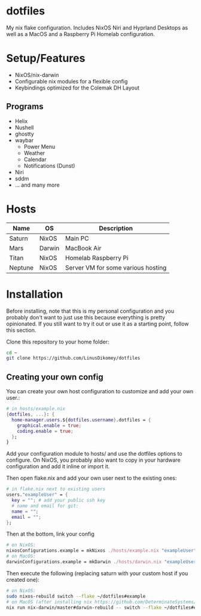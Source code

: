# dotfiles
My nix flake configuration.
Includes NixOS Niri and Hyprland Desktops as well as a MacOS and a Raspberry Pi Homelab configuration.

# Setup/Features
- NixOS/nix-darwin
- Configurable nix modules for a flexible config
- Keybindings optimized for the Colemak DH Layout

## Programs
- Helix
- Nushell
- ghostty
- waybar
  - Power Menu
  - Weather
  - Calendar
  - Notifications (Dunst)
- Niri
- sddm
- ... and many more

# Hosts

| Name    | OS     | Description                        |
| ------- | ------ | ---------------------------------- |
| Saturn  | NixOS  | Main PC                            |
| Mars    | Darwin | MacBook Air                        |
| Titan   | NixOS  | Homelab Raspberry Pi               |
| Neptune | NixOS  | Server VM for some various hosting |
# Installation
Before installing, note that this is my personal configuration and you probably don't want to just
use this because everything is pretty opinionated. If you still want to try it out or use it as a
starting point, follow this section.


Clone this repository to your home folder:
```bash
cd ~
git clone https://github.com/LinusDikomey/dotfiles
```

## Creating your own config
You can create your own host configuration to customize and add your own user.:
```nix
# in hosts/example.nix
{dotfiles, ...}: {
  home-manager.users.${dotfiles.username}.dotfiles = {
    graphical.enable = true;
    coding.enable = true;
  };
}
```
Add your configuration module to hosts/ and use the dotfiles options to configure.
On NixOS, you probably also want to copy in your hardware configuration and add it inline or import it.

Then open flake.nix and add your own user next to the existing ones:
```nix
# in flake.nix next to existing users
users."exampleUser" = {
  key = ""; # add your public ssh key
  # name and email for git:
  name = "";
  email = ""; 
};
```
Then at the bottom, link your config
```nix
# on NixOS:
nixosConfigurations.example = mkNixos ./hosts/example.nix "exampleUser";
# on MacOS:
darwinConfigurations.example = mkDarwin ./hosts/darwin.nix "exampleUser";
```

Then execute the following (replacing saturn with your custom host if you created one):
```bash
# on NixOS:
sudo nixos-rebuild switch --flake ~/dotfiles#example
# on MacOS (after installing nix https://github.com/DeterminateSystems/nix-installer):
nix run nix-darwin/master#darwin-rebuild -- switch --flake ~/dotfiles#example
```
